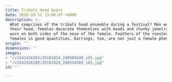 ```yaml
---
title: Tribals Head Gears
date: 2018-10-11 13:06:47 +0000
description: |-
  What comprises of the tribals head ensemble during a festival? Men wear bison horns on both sides of
  their head, females decorate themselves with beads and chunky jewelry. Don’t miss out on the studs
  worn on both sides of the nose of the female. Feathers of the rooster are adorned by the males and the
  females in good quantities. Earrings, too, are not just a female phenomenon but worn by the males as well.
origin: ''
dimensions: ''
images:
- "/v1542456203/20181024_200905638_iOS.jpg"
- "/v1542456200/20181024_200554580_iOS.jpg"
id: ''

---
```

